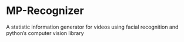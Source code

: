 # MP-Recognizer
A statistic information generator for videos using facial recognition and python’s computer vision library
